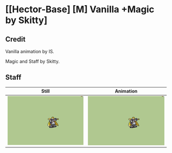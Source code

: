 # [\[Hector-Base\] \[M\] Vanilla +Magic by Skitty]

## Credit

Vanilla animation by IS.

Magic and Staff by Skitty.
	
## Staff

| Still | Animation |
| :---: | :-------: |
| ![Staff still](./Staff_000.png) | ![Staff animation](./Staff.gif) |
